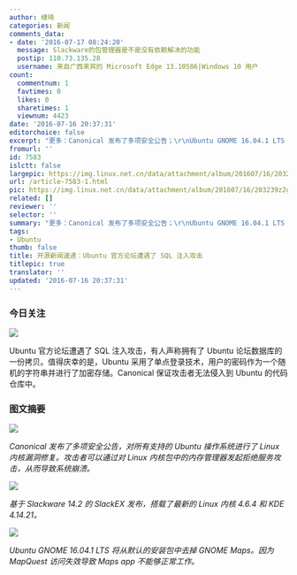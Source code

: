 ```yaml
---
author: 棣琦
categories: 新闻
comments_data:
- date: '2016-07-17 08:24:20'
  message: Slackware的包管理器是不是没有依赖解决的功能
  postip: 110.73.135.28
  username: 来自广西来宾的 Microsoft Edge 13.10586|Windows 10 用户
count:
  commentnum: 1
  favtimes: 0
  likes: 0
  sharetimes: 1
  viewnum: 4423
date: '2016-07-16 20:37:31'
editorchoice: false
excerpt: "更多：Canonical 发布了多项安全公告；\r\nUbuntu GNOME 16.04.1 LTS 将从默认的安装包中去掉 GNOME Maps"
fromurl: ''
id: 7583
islctt: false
largepic: https://img.linux.net.cn/data/attachment/album/201607/16/203239z2g4huog2hfphbgc.jpg
url: /article-7583-1.html
pic: https://img.linux.net.cn/data/attachment/album/201607/16/203239z2g4huog2hfphbgc.jpg.thumb.jpg
related: []
reviewer: ''
selector: ''
summary: "更多：Canonical 发布了多项安全公告；\r\nUbuntu GNOME 16.04.1 LTS 将从默认的安装包中去掉 GNOME Maps"
tags:
- Ubuntu
thumb: false
title: 开源新闻速递：Ubuntu 官方论坛遭遇了 SQL 注入攻击
titlepic: true
translator: ''
updated: '2016-07-16 20:37:31'
---
```


### 今日关注


![](https://img.linux.net.cn/data/attachment/album/201607/16/203239z2g4huog2hfphbgc.jpg)


Ubuntu 官方论坛遭遇了 SQL 注入攻击，有人声称拥有了 Ubuntu 论坛数据库的一份拷贝。值得庆幸的是，Ubuntu 采用了单点登录技术，用户的密码作为一个随机的字符串并进行了加密存储。Canonical 保证攻击者无法侵入到 Ubuntu 的代码仓库中。


### 图文摘要


![](https://img.linux.net.cn/data/attachment/album/201607/16/203338zdgzgmjbgxgx00zw.jpg)


*Canonical 发布了多项安全公告，对所有支持的 Ubuntu 操作系统进行了 Linux 内核漏洞修复。攻击者可以通过对 Linux 内核包中的内存管理器发起拒绝服务攻击，从而导致系统崩溃。*


![](https://img.linux.net.cn/data/attachment/album/201607/16/203540oh1lax4jp3354zo5.jpg)


*基于 Slackware 14.2 的 SlackEX 发布，搭载了最新的 Linux 内核 4.6.4 和 KDE 4.14.21。*


![](https://img.linux.net.cn/data/attachment/album/201607/16/203629b2wefd3wzkmqwydz.jpg)


*Ubuntu GNOME 16.04.1 LTS 将从默认的安装包中去掉 GNOME Maps。因为 MapQuest 访问失效导致 Maps app 不能够正常工作。*